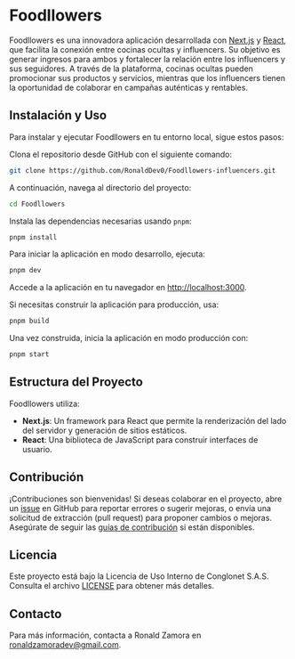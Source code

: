 # Foodllowers

Foodllowers es una innovadora aplicación desarrollada con [Next.js](https://nextjs.org/) y [React](https://reactjs.org/), que facilita la conexión entre cocinas ocultas y influencers. Su objetivo es generar ingresos para ambos y fortalecer la relación entre los influencers y sus seguidores. A través de la plataforma, cocinas ocultas pueden promocionar sus productos y servicios, mientras que los influencers tienen la oportunidad de colaborar en campañas auténticas y rentables.

## Instalación y Uso

Para instalar y ejecutar Foodllowers en tu entorno local, sigue estos pasos:

Clona el repositorio desde GitHub con el siguiente comando:

```bash
git clone https://github.com/RonaldDev0/Foodllowers-influencers.git
```

A continuación, navega al directorio del proyecto:

```bash
cd Foodllowers
```

Instala las dependencias necesarias usando `pnpm`:

```bash
pnpm install
```

Para iniciar la aplicación en modo desarrollo, ejecuta:

```bash
pnpm dev
```

Accede a la aplicación en tu navegador en [http://localhost:3000](http://localhost:3000).

Si necesitas construir la aplicación para producción, usa:

```bash
pnpm build
```

Una vez construida, inicia la aplicación en modo producción con:

```bash
pnpm start
```

## Estructura del Proyecto

Foodllowers utiliza:

- **Next.js**: Un framework para React que permite la renderización del lado del servidor y generación de sitios estáticos.
- **React**: Una biblioteca de JavaScript para construir interfaces de usuario.

## Contribución

¡Contribuciones son bienvenidas! Si deseas colaborar en el proyecto, abre un [issue](https://github.com/RonaldDev0/Foodllowers/issues) en GitHub para reportar errores o sugerir mejoras, o envía una solicitud de extracción (pull request) para proponer cambios o mejoras. Asegúrate de seguir las [guías de contribución](CONTRIBUTING.md) si están disponibles.

## Licencia

Este proyecto está bajo la Licencia de Uso Interno de Conglonet S.A.S. Consulta el archivo [LICENSE](./LICENSE) para obtener más detalles.

## Contacto

Para más información, contacta a Ronald Zamora en [ronaldzamoradev@gmail.com](mailto:ronaldzamoradev@gmail.com).
